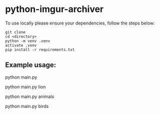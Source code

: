 # python-imgur-archiver

To use locally please ensure your dependencies, follow the steps below:
```
git clone
cd <directory> 
python -m venv .venv 
activate .venv 
pip install -r requirements.txt
```
## Example usage: 
python main.py <string> 

python main.py lion

python main.py animals

python main.py birds
